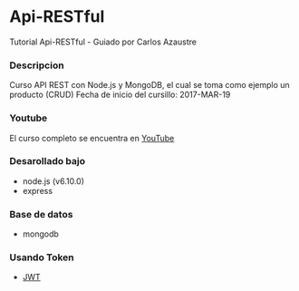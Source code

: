 # Api-RESTful
Tutorial Api-RESTful - Guiado por Carlos Azaustre

### Descripcion
Curso API REST con Node.js y MongoDB, el cual se toma como ejemplo un producto (CRUD)
Fecha de inicio del cursillo: 2017-MAR-19


### Youtube
El curso completo se encuentra en [YouTube](https://www.youtube.com/playlist?list=PLUdlARNXMVkk7E88zOrphPyGdS50Tadlr)


### Desarollado bajo
- node.js (v6.10.0)
- express

### Base de datos
- mongodb

### Usando Token
- [JWT](https://jwt.io/)
